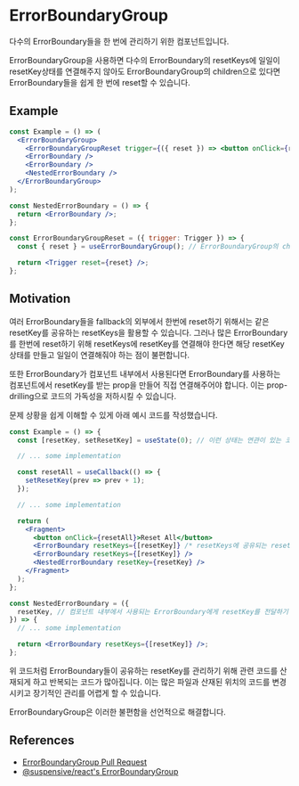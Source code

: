 # ErrorBoundaryGroup

다수의 ErrorBoundary들을 한 번에 관리하기 위한 컴포넌트입니다.

ErrorBoundaryGroup을 사용하면 다수의 ErrorBoundary의 resetKeys에 일일이 resetKey상태를 연결해주지 않아도 ErrorBoundaryGroup의 children으로 있다면 ErrorBoundary들을 쉽게 한 번에 reset할 수 있습니다.

## Example

```jsx
const Example = () => (
  <ErrorBoundaryGroup>
    <ErrorBoundaryGroupReset trigger={({ reset }) => <button onClick={reset}>Reset All</button>} />
    <ErrorBoundary />
    <ErrorBoundary />
    <NestedErrorBoundary />
  </ErrorBoundaryGroup>
);

const NestedErrorBoundary = () => {
  return <ErrorBoundary />;
};

const ErrorBoundaryGroupReset = ({ trigger: Trigger }) => {
  const { reset } = useErrorBoundaryGroup(); // ErrorBoundaryGroup의 children으로 있는 ErrorBoundary들이 내부적으로 공유하는 resetKey를 새로 발급해 모두 reset 하고 싶다면 useErrorBoundaryGroup hook을 활용하면 됩니다.

  return <Trigger reset={reset} />;
};
```

## Motivation

여러 ErrorBoundary들을 fallback의 외부에서 한번에 reset하기 위해서는 같은 resetKey를 공유하는 resetKeys을 활용할 수 있습니다.
그러나 많은 ErrorBoundary를 한번에 reset하기 위해 resetKeys에 resetKey를 연결해야 한다면 해당 resetKey상태를 만들고 일일이 연결해줘야 하는 점이 불편합니다.

또한 ErrorBoundary가 컴포넌트 내부에서 사용된다면 ErrorBoundary를 사용하는 컴포넌트에서 resetKey를 받는 prop을 만들어 직접 연결해주어야 합니다. 이는 prop-drilling으로 코드의 가독성을 저하시킬 수 있습니다.

문제 상황을 쉽게 이해할 수 있게 아래 예시 코드를 작성했습니다.

```jsx
const Example = () => {
  const [resetKey, setResetKey] = useState(0); // 이런 상태는 연관이 있는 코드와 멀어집니다.

  // ... some implementation

  const resetAll = useCallback(() => {
    setResetKey(prev => prev + 1);
  });

  // ... some implementation

  return (
    <Fragment>
      <button onClick={resetAll}>Reset All</button>
      <ErrorBoundary resetKeys={[resetKey]} /* resetKeys에 공유되는 resetKey를 일일이 연결해야 합니다. */ />
      <ErrorBoundary resetKeys={[resetKey]} />
      <NestedErrorBoundary resetKey={resetKey} />
    </Fragment>
  );
};

const NestedErrorBoundary = ({
  resetKey, // 컴포넌트 내부에서 사용되는 ErrorBoundary에게 resetKey를 전달하기 위해 prop drilling이 필요합니다.
}) => {
  // ... some implementation

  return <ErrorBoundary resetKeys={[resetKey]} />;
};
```

위 코드처럼 ErrorBoundary들이 공유하는 resetKey를 관리하기 위해 관련 코드를 산재되게 하고 반복되는 코드가 많아집니다. 이는 많은 파일과 산재된 위치의 코드를 변경시키고 장기적인 관리를 어렵게 할 수 있습니다.

ErrorBoundaryGroup은 이러한 불편함을 선언적으로 해결합니다.

## References

- [ErrorBoundaryGroup Pull Request](https://github.com/toss/slash/pull/157)
- [@suspensive/react's ErrorBoundaryGroup](https://suspensive.org/ko/docs/react/ErrorBoundaryGroup)
